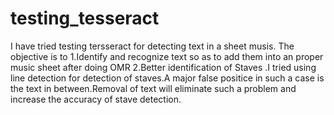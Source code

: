 # testing_tesseract
I have tried testing tersseract for detecting text in a sheet musis.
The objective is to 
1.Identify and recognize text so as to add them into an proper music sheet after doing OMR
2.Better identification of Staves .I tried using line detection for detection of staves.A major false positice in such a case is the text in between.Removal of text will eliminate such a problem and increase the accuracy of stave detection.
